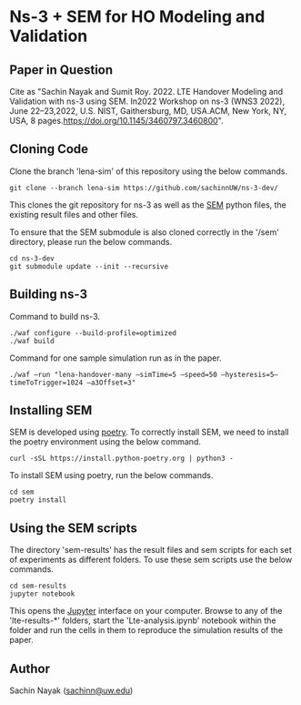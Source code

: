 Ns-3 + SEM for HO Modeling and Validation
=========================================

## Paper in Question

Cite as "Sachin Nayak and Sumit Roy. 2022. LTE Handover Modeling and Validation with ns-3 using SEM. In2022 Workshop on ns-3 (WNS3 2022), June 22–23,2022, U.S. NIST, Gaithersburg, MD, USA.ACM, New York, NY, USA, 8 pages.https://doi.org/10.1145/3460797.3460800".

## Cloning Code

Clone the branch 'lena-sim' of this repository using the below commands.

```shell
git clone --branch lena-sim https://github.com/sachinnUW/ns-3-dev/
```

This clones the git repository for ns-3 as well as the [SEM](https://github.com/signetlabdei/sem/tree/master) python files, the existing result files and other files.


To ensure that the SEM submodule is also cloned correctly in the '/sem' directory, please run the below commands.

```shell
cd ns-3-dev
git submodule update --init --recursive
```

## Building ns-3

Command to build ns-3.

```shell
./waf configure --build-profile=optimized
./waf build
```

Command for one sample simulation run as in the paper.

```shell
./waf –run "lena-handover-many –simTime=5 –speed=50 –hysteresis=5–timeToTrigger=1024 –a3Offset=3"
```

## Installing SEM

SEM is developed using [poetry](https://python-poetry.org/docs/). To correctly install SEM, we need to install the poetry environment using the below command.

```shell
curl -sSL https://install.python-poetry.org | python3 -
```

To install SEM using poetry, run the below commands.

```shell
cd sem
poetry install
```

## Using the SEM scripts

The directory 'sem-results' has the result files and sem scripts for each set of experiments as different folders. To use these sem scripts use the below commands.

```shell
cd sem-results
jupyter notebook
```

This opens the [Jupyter](https://jupyter.org/) interface on your computer. Browse to any of the 'lte-results-\*' folders, start the 'Lte-analysis.ipynb' notebook within the folder and run the cells in them to reproduce the simulation results of the paper.

## Author

Sachin Nayak (sachinn@uw.edu)

